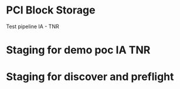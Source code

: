 # PCI Block Storage
Test pipeline IA - TNR
# Staging for demo poc IA TNR
# Staging for discover and preflight